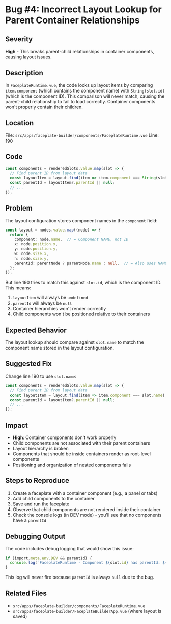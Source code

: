 # Bug #4: Incorrect Layout Lookup for Parent Container Relationships

## Severity
**High** - This breaks parent-child relationships in container components, causing layout issues.

## Description
In `FaceplateRuntime.vue`, the code looks up layout items by comparing `item.component` (which contains the component name) with `String(slot.id)` (which is the component ID). This comparison will never match, causing the parent-child relationship to fail to load correctly. Container components won't properly contain their children.

## Location
File: `src/apps/faceplate-builder/components/FaceplateRuntime.vue`
Line: 190

## Code
```typescript
const components = renderedSlots.value.map(slot => {
  // Find parent ID from layout data
  const layoutItem = layout.find(item => item.component === String(slot.id)); // ❌ BUG
  const parentId = layoutItem?.parentId || null;
  // ...
});
```

## Problem
The layout configuration stores component names in the `component` field:
```typescript
const layout = nodes.value.map((node) => {
  return {
    component: node.name,  // ← Component NAME, not ID
    x: node.position.x,
    y: node.position.y,
    w: node.size.x,
    h: node.size.y,
    parentId: parentNode ? parentNode.name : null,  // ← Also uses NAME
  };
});
```

But line 190 tries to match this against `slot.id`, which is the component ID. This means:
1. `layoutItem` will always be `undefined`
2. `parentId` will always be `null`
3. Container hierarchies won't render correctly
4. Child components won't be positioned relative to their containers

## Expected Behavior
The layout lookup should compare against `slot.name` to match the component name stored in the layout configuration.

## Suggested Fix
Change line 190 to use `slot.name`:

```typescript
const components = renderedSlots.value.map(slot => {
  // Find parent ID from layout data
  const layoutItem = layout.find(item => item.component === slot.name); // ✓ Use slot.name
  const parentId = layoutItem?.parentId || null;
  // ...
});
```

## Impact
- **High**: Container components don't work properly
- Child components are not associated with their parent containers
- Layout hierarchy is broken
- Components that should be inside containers render as root-level components
- Positioning and organization of nested components fails

## Steps to Reproduce
1. Create a faceplate with a container component (e.g., a panel or tabs)
2. Add child components to the container
3. Save and run the faceplate
4. Observe that child components are not rendered inside their container
5. Check the console logs (in DEV mode) - you'll see that no components have a `parentId`

## Debugging Output
The code includes debug logging that would show this issue:
```typescript
if (import.meta.env.DEV && parentId) {
  console.log(`FaceplateRuntime - Component ${slot.id} has parentId: ${parentId}`);
}
```
This log will never fire because `parentId` is always `null` due to the bug.

## Related Files
- `src/apps/faceplate-builder/components/FaceplateRuntime.vue`
- `src/apps/faceplate-builder/FaceplateBuilderApp.vue` (where layout is saved)
